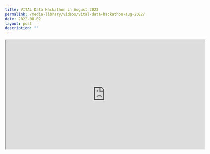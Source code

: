 ```yaml
---
title: VITAL Data Hackathon in August 2022
permalink: /media-library/videos/vital-data-hackathon-aug-2022/
date: 2022-08-02
layout: post
description: ""
---
```


<div class="home-video"><iframe allowfullscreen="" allow="encrypted-media" src="https://www.youtube.com/embed/ia-bhPXquJ4?rel=0&amp;showinfo=0" height="350" width="640" title="Strengthening corporate branding, partnership and engagement Video" id="video_player"></iframe></div>